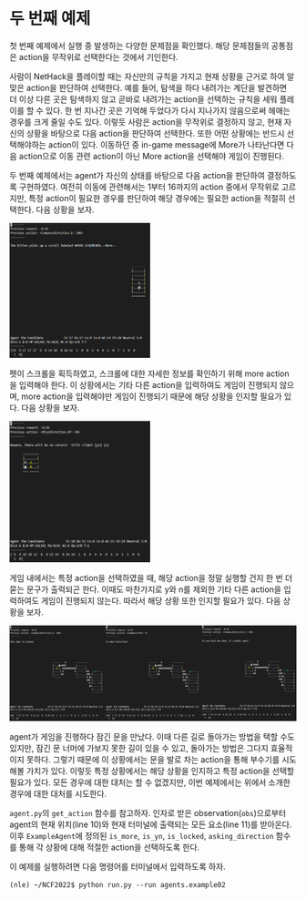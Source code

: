 # 두 번째 예제

첫 번째 예제에서 실행 중 발생하는 다양한 문제점을 확인했다. 해당 문제점들의 공통점은 action을 무작위로 선택한다는 것에서 기인한다.

사람이 NetHack을 플레이할 때는 자신만의 규칙을 가지고 현재 상황을 근거로 하여 알맞은 action을 판단하여 선택한다. 예를 들어, 탐색을 하다 내려가는 계단을 발견하면 더 이상 다른 곳은 탐색하지 않고 곧바로 내려가는 action을 선택하는 규칙을 세워 플레이를 할 수 있다. 한 번 지나간 곳은 기억해 두었다가 다시 지나가지 않음으로써 헤매는 경우를 크게 줄일 수도 있다. 이렇듯 사람은 action을 무작위로 결정하지 않고, 현재 자신의 상황을 바탕으로 다음 action을 판단하여 선택한다. 또한 어떤 상황에는 반드시 선택해야하는 action이 있다. 이동하던 중 in-game message에 More가 나타난다면 다음 action으로 이동 관련 action이 아닌 More action을 선택해야 게임이 진행된다.

두 번째 예제에서는 agent가 자신의 상태를 바탕으로 다음 action을 판단하여 결정하도록 구현하였다. 여전히 이동에 관련해서는 1부터 16까지의 action 중에서 무작위로 고르지만, 특정 action이 필요한 경우를 판단하여 해당 경우에는 필요한 action을 적절히 선택한다. 다음 상황을 보자.

<img src="../../pics/is_more.png" width="49%"/>

펫이 스크롤을 획득하였고, 스크롤에 대한 자세한 정보를 확인하기 위해 more action을 입력해야 한다. 이 상황에서는 기타 다른 action을 입력하여도 게임이 진행되지 않으며, more action을 입력해야만 게임이 진행되기 때문에 해당 상황을 인지할 필요가 있다. 다음 상황을 보자.

<img src="../../pics/is_yn.png" width="49%"/>

게임 내에서는 특정 action을 선택하였을 때, 해당 action을 정말 실행할 건지 한 번 더 묻는 문구가 출력되곤 한다. 이때도 마찬가지로 y와 n를 제외한 기타 다른 action을 입력하여도 게임이 진행되지 않는다. 따라서 해당 상황 또한 인지할 필요가 있다. 다음 상황을 보자.

<img src="../../pics/is_locked.png"/>

agent가 게임을 진행하다 잠긴 문을 만났다. 이때 다른 길로 돌아가는 방법을 택할 수도 있지만, 잠긴 문 너머에 가보지 못한 길이 있을 수 있고, 돌아가는 방법은 그다지 효율적이지 못하다. 그렇기 때문에 이 상황에서는 문을 발로 차는 action을 통해 부수기를 시도해볼 가치가 있다. 이렇듯 특정 상황에서는 해당 상황을 인지하고 특정 action을 선택할 필요가 있다. 모든 경우에 대한 대처는 할 수 없겠지만, 이번 예제에서는 위에서 소개한 경우에 대한 대처를 시도한다.

```agent.py```의 ```get_action``` 함수를 참고하자. 인자로 받은 observation(```obs```)으로부터 agent의 현재 위치(line 10)와 현재 터미널에 출력되는 모든 요소(line 11)를 받아온다. 이후 ```ExampleAgent```에 정의된 ```is_more```, ```is_yn```, ```is_locked```, ```asking_direction``` 함수를 통해 각 상황에 대해 적절한 action을 선택하도록 한다.

이 예제를 실행하려면 다음 명령어를 터미널에서 입력하도록 하자.

```
(nle) ~/NCF2022$ python run.py --run agents.example02
```